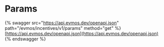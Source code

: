 # Params

{% swagger src="https://api.evmos.dev/openapi.json" path="/evmos/incentives/v1/params" method="get" %}
[https://api.evmos.dev/openapi.json](https://api.evmos.dev/openapi.json)
{% endswagger %}

